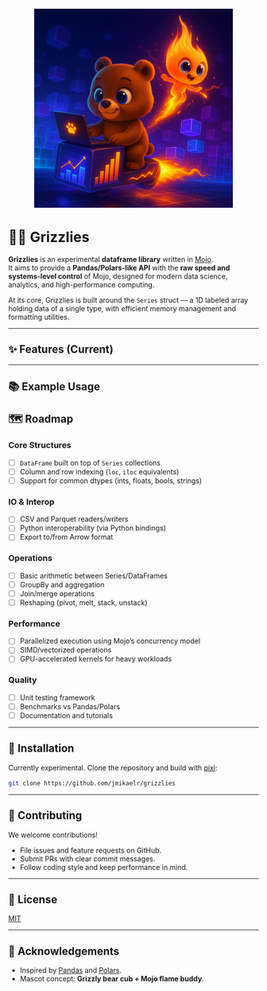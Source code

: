 <p align="center">
  <img src="assets/grizzlies-banner.png" alt="Grizzlies Logo" width="400"/>
</p>

# 🐻🔥 Grizzlies

**Grizzlies** is an experimental **dataframe library** written in [Mojo](https://www.modular.com/mojo).  
It aims to provide a **Pandas/Polars-like API** with the **raw speed and systems-level control** of Mojo, designed for modern data science, analytics, and high-performance computing.

At its core, Grizzlies is built around the `Series` struct — a 1D labeled array holding data of a single type, with efficient memory management and formatting utilities.

---

## ✨ Features (Current)


---

## 📚 Example Usage

## 🗺️ Roadmap

### Core Structures
- [ ] `DataFrame` built on top of `Series` collections  
- [ ] Column and row indexing (`loc`, `iloc` equivalents)  
- [ ] Support for common dtypes (ints, floats, bools, strings)  

### IO & Interop
- [ ] CSV and Parquet readers/writers  
- [ ] Python interoperability (via Python bindings)  
- [ ] Export to/from Arrow format  

### Operations
- [ ] Basic arithmetic between Series/DataFrames  
- [ ] GroupBy and aggregation  
- [ ] Join/merge operations  
- [ ] Reshaping (pivot, melt, stack, unstack)  

### Performance
- [ ] Parallelized execution using Mojo’s concurrency model  
- [ ] SIMD/vectorized operations  
- [ ] GPU-accelerated kernels for heavy workloads  

### Quality
- [ ] Unit testing framework  
- [ ] Benchmarks vs Pandas/Polars  
- [ ] Documentation and tutorials  

---

## 🔧 Installation

Currently experimental. Clone the repository and build with [pixi](https://prefix.dev/docs/pixi):

```bash
git clone https://github.com/jmikaelr/grizzlies
```

---

## 🤝 Contributing

We welcome contributions!  
- File issues and feature requests on GitHub.  
- Submit PRs with clear commit messages.  
- Follow coding style and keep performance in mind.  

---

## 📜 License

[MIT](LICENSE)

---

## 🌌 Acknowledgements

- Inspired by [Pandas](https://pandas.pydata.org/) and [Polars](https://www.pola.rs/).  
- Mascot concept: **Grizzly bear cub + Mojo flame buddy**.
